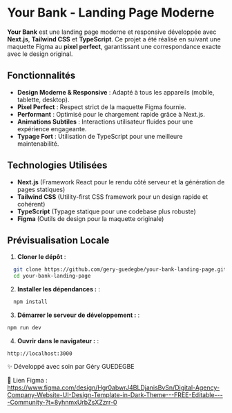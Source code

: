 # Your Bank - Landing Page Moderne

**Your Bank** est une landing page moderne et responsive développée avec **Next.js**, **Tailwind CSS** et **TypeScript**. Ce projet a été réalisé en suivant une maquette Figma au **pixel perfect**, garantissant une correspondance exacte avec le design original.

## Fonctionnalités

- **Design Moderne & Responsive** : Adapté à tous les appareils (mobile, tablette, desktop).
- **Pixel Perfect** : Respect strict de la maquette Figma fournie.
- **Performant** : Optimisé pour le chargement rapide grâce à Next.js.
- **Animations Subtiles** : Interactions utilisateur fluides pour une expérience engageante.
- **Typage Fort** : Utilisation de TypeScript pour une meilleure maintenabilité.

## Technologies Utilisées

- **Next.js** (Framework React pour le rendu côté serveur et la génération de pages statiques)
- **Tailwind CSS** (Utility-first CSS framework pour un design rapide et cohérent)
- **TypeScript** (Typage statique pour une codebase plus robuste)
- **Figma** (Outils de design pour la maquette originale)

## Prévisualisation Locale

1. **Cloner le dépôt** :

```bash
  git clone https://github.com/gery-guedegbe/your-bank-landing-page.git
  cd your-bank-landing-page
```

2. **Installer les dépendances :** :

```bash
  npm install
```

3. **Démarrer le serveur de développement :** :

```bash
npm run dev
```

4. **Ouvrir dans le navigateur :** :

```
http://localhost:3000
```

✨ Développé avec soin par Géry GUEDEGBE

🔗 Lien Figma : https://www.figma.com/design/Hgr0abwrJ4BLDjanisBvSn/Digital-Agency-Company-Website-UI-Design-Template-in-Dark-Theme---FREE-Editable----Community-?t=8yhnmxUrbZsXZzrr-0
